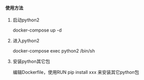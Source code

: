 #### 使用方法

1) 启动python2

   docker-compose up -d

2) 进入python2
  
   docker-compose exec python2 /bin/sh

3) 安装python其它包

   编辑Dockerfile，使用RUN pip install xxx 来安装其它python包
   
    
